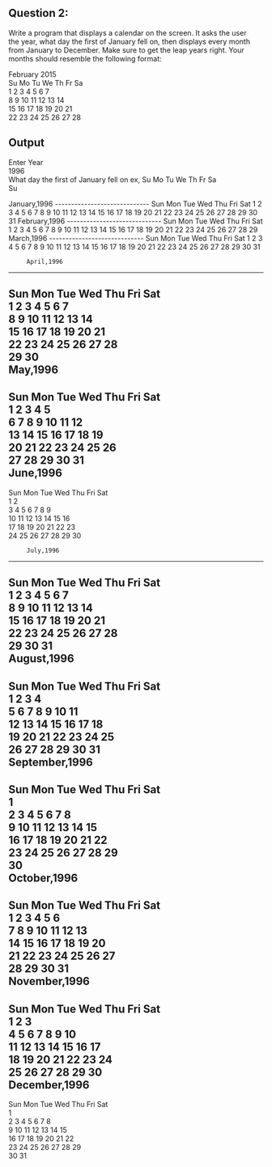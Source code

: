 ## Question 2:    
Write a program that displays a calendar on the screen. It asks the user     
the year, what day the first of January fell on, then displays every month     
from January to December. Make sure to get the leap years right. Your     
months should resemble the following format:    

   February 2015          
Su Mo Tu We Th Fr Sa      
 1  2  3  4  5  6  7      
 8  9 10 11 12 13 14      
15 16 17 18 19 20 21      
22 23 24 25 26 27 28     

## Output   
Enter Year  
1996  
What day the first of January fell on ex, Su Mo Tu We Th Fr Sa  
Su  
<p>
         January,1996  
-----------------------------  
 Sun Mon Tue Wed Thu Fri Sat  
   1   2   3   4   5   6   7  
   8   9  10  11  12  13  14  
  15  16  17  18  19  20  21  
  22  23  24  25  26  27  28  
  29  30  31  
         February,1996  
-----------------------------  
 Sun Mon Tue Wed Thu Fri Sat  
               1   2   3   4  
   5   6   7   8   9  10  11  
  12  13  14  15  16  17  18  
  19  20  21  22  23  24  25  
  26  27  28  29  
         March,1996  
-----------------------------  
 Sun Mon Tue Wed Thu Fri Sat  
                   1   2   3  
   4   5   6   7   8   9  10  
  11  12  13  14  15  16  17  
  18  19  20  21  22  23  24  
  25  26  27  28  29  30  31  

         April,1996  
-----------------------------  
 Sun Mon Tue Wed Thu Fri Sat  
   1   2   3   4   5   6   7  
   8   9  10  11  12  13  14  
  15  16  17  18  19  20  21  
  22  23  24  25  26  27  28  
  29  30  
         May,1996  
-----------------------------  
 Sun Mon Tue Wed Thu Fri Sat  
           1   2   3   4   5  
   6   7   8   9  10  11  12  
  13  14  15  16  17  18  19  
  20  21  22  23  24  25  26  
  27  28  29  30  31  
         June,1996  
-----------------------------  
 Sun Mon Tue Wed Thu Fri Sat  
                       1   2  
   3   4   5   6   7   8   9  
  10  11  12  13  14  15  16  
  17  18  19  20  21  22  23  
  24  25  26  27  28  29  30  

         July,1996  
-----------------------------  
 Sun Mon Tue Wed Thu Fri Sat  
   1   2   3   4   5   6   7  
   8   9  10  11  12  13  14  
  15  16  17  18  19  20  21  
  22  23  24  25  26  27  28  
  29  30  31  
         August,1996  
-----------------------------  
 Sun Mon Tue Wed Thu Fri Sat  
               1   2   3   4  
   5   6   7   8   9  10  11  
  12  13  14  15  16  17  18  
  19  20  21  22  23  24  25  
  26  27  28  29  30  31  
         September,1996  
-----------------------------  
 Sun Mon Tue Wed Thu Fri Sat  
                           1  
   2   3   4   5   6   7   8  
   9  10  11  12  13  14  15  
  16  17  18  19  20  21  22  
  23  24  25  26  27  28  29  
  30  
         October,1996  
-----------------------------  
 Sun Mon Tue Wed Thu Fri Sat  
       1   2   3   4   5   6  
   7   8   9  10  11  12  13  
  14  15  16  17  18  19  20  
  21  22  23  24  25  26  27  
  28  29  30  31  
         November,1996  
-----------------------------  
 Sun Mon Tue Wed Thu Fri Sat  
                   1   2   3  
   4   5   6   7   8   9  10  
  11  12  13  14  15  16  17  
  18  19  20  21  22  23  24  
  25  26  27  28  29  30  
         December,1996  
-----------------------------  
 Sun Mon Tue Wed Thu Fri Sat  
                           1  
   2   3   4   5   6   7   8  
   9  10  11  12  13  14  15  
  16  17  18  19  20  21  22  
  23  24  25  26  27  28  29  
  30  31  
</p>
